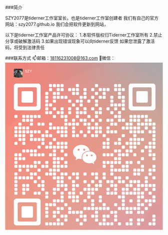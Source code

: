 ###简介

SZY2077是tiderner工作室室长，也是tiderner工作室创建者
我们有自己的官方网站：szy2077.github.io
我们会把软件更新到网站，

以下是tiderner工作室产品许可协议：
1.本软件版权归Tiderner工作室所有
2.禁止分享或破解激活码
3.如果出现错误现象可以向tiderner反馈
如果您泄露了激活码，将受到法律责任

###联系方式
📫邮箱：18116231008@163.com
💬微信：![](wechatpic.png)
